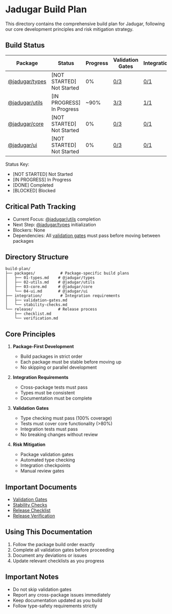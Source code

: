 # Jadugar Build Plan

This directory contains the comprehensive build plan for Jadugar, following our core development principles and risk mitigation strategy.

## Build Status

| Package | Status | Progress | Validation Gates | Integration | Documentation |
|---------|--------|-----------|-----------------|-------------|---------------|
| [@jadugar/types](packages/01-types.md) | [NOT STARTED] Not Started | 0% | [0/3](integration/validation-gates.md#jadugarutils) | [0/1](integration/stability-checks.md) | 0/2 |
| [@jadugar/utils](packages/02-utils.md) | [IN PROGRESS] In Progress | ~90% | [3/3](integration/validation-gates.md#jadugarutils) | [1/1](integration/stability-checks.md) | 2/2 |
| [@jadugar/core](packages/03-core.md) | [NOT STARTED] Not Started | 0% | [0/3](integration/validation-gates.md#jadugarcore) | [0/1](integration/stability-checks.md) | 0/2 |
| [@jadugar/ui](packages/04-ui.md) | [NOT STARTED] Not Started | 0% | [0/3](integration/validation-gates.md#jadugarui) | [0/1](integration/stability-checks.md) | 0/2 |

Status Key:
- [NOT STARTED] Not Started
- [IN PROGRESS] In Progress
- [DONE] Completed
- [BLOCKED] Blocked

## Critical Path Tracking
- Current Focus: [@jadugar/utils](packages/02-utils.md) completion
- Next Step: [@jadugar/types](packages/01-types.md) initialization
- Blockers: None
- Dependencies: All [validation gates](integration/validation-gates.md) must pass before moving between packages

## Directory Structure

```
build-plan/
├── packages/           # Package-specific build plans
│   ├── 01-types.md    # @jadugar/types
│   ├── 02-utils.md    # @jadugar/utils
│   ├── 03-core.md     # @jadugar/core
│   └── 04-ui.md       # @jadugar/ui
├── integration/        # Integration requirements
│   ├── validation-gates.md
│   └── stability-checks.md
└── release/           # Release process
    ├── checklist.md
    └── verification.md
```

## Core Principles

1. **Package-First Development**
   - Build packages in strict order
   - Each package must be stable before moving up
   - No skipping or parallel development

2. **Integration Requirements**
   - Cross-package tests must pass
   - Types must be consistent
   - Documentation must be complete

3. **Validation Gates**
   - Type checking must pass (100% coverage)
   - Tests must cover core functionality (>80%)
   - Integration tests must pass
   - No breaking changes without review

4. **Risk Mitigation**
   - Package validation gates
   - Automated type checking
   - Integration checkpoints
   - Manual review gates

## Important Documents
- [Validation Gates](integration/validation-gates.md)
- [Stability Checks](integration/stability-checks.md)
- [Release Checklist](release/checklist.md)
- [Release Verification](release/verification.md)

## Using This Documentation

1. Follow the package build order exactly
2. Complete all validation gates before proceeding
3. Document any deviations or issues
4. Update relevant checklists as you progress

## Important Notes

- Do not skip validation gates
- Report any cross-package issues immediately
- Keep documentation updated as you build
- Follow type-safety requirements strictly
